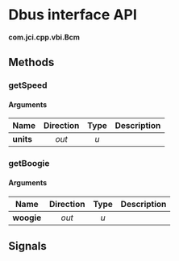
# Dbus interface API

**com.jci.cpp.vbi.Bcm**


## Methods

### getSpeed



#### Arguments

| Name | Direction | Type | Description |
| --- | :---: | :---: | --- |
| **units** | *out* | *u* |  |


### getBoogie



#### Arguments

| Name | Direction | Type | Description |
| --- | :---: | :---: | --- |
| **woogie** | *out* | *u* |  |



## Signals
